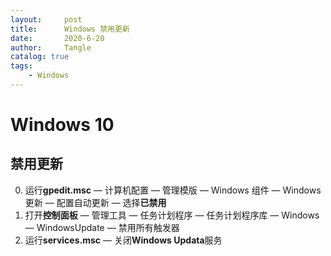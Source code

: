```yaml
---
layout:     post
title:      Windows 禁用更新
date:       2020-6-20
author:     Tangle
catalog: true
tags:
    - Windows
---
```


# Windows 10

## 禁用更新

0. 运行**gpedit.msc** — 计算机配置 — 管理模版 — Windows 组件 — Windows 更新 — 配置自动更新 — 选择**已禁用**
0. 打开**控制面板** — 管理工具 — 任务计划程序 — 任务计划程序库 — Windows — WindowsUpdate — 禁用所有触发器
0. 运行**services.msc** — 关闭**Windows Updata**服务
